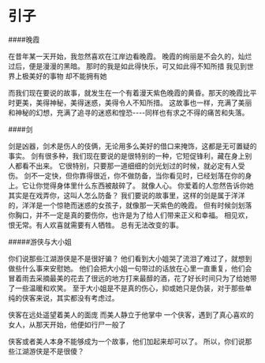 ﻿引子
==========

####晚霞

在昔年某一天开始，我忽然喜欢在江岸边看晚霞。
晚霞的绚丽是不会久的，灿烂过后，便是漫漫的黑暗。
那时的我是如此得快乐，可又如此得不知所措
我见到世界上极美好的事物
却不能拥有她

而我们现在要说的故事，就发生在一个有着漫天紫色晚霞的黄昏。那天的晚霞比平时更美，美得神秘，美得迷惑，美得令人不知所措。
这故事也一样，充满了美丽和神秘的幻想，充满了追寻的迷惑和惶恐----同样也有求之不得的痛苦和失落。

####剑

剑是凶器，剑术是伤人的伎俩，无论用多么美好的借口来掩饰，这都是无可置疑的事实。
剑有很多种，我们现在要说的是很特别的一种，它短促锋利，藏在身上别人都看不出来。
它很特别，只要那一道细细的剑光划过的时候，就必定有人受伤。
剑不一定快，但你靠得很近，你不做防备，当你看见时，已经划落在你的身上。它让你觉得身体里什么东西被敲碎了。
就像人心。
你爱着的人忽然告诉你她其实是在戏弄你，这叫人怎么防备？
我们要说的故事里，这样的剑是属于洋洋的，洋洋是一个惊艳而迷惑的女孩子，就像那一天紫色的晚霞。
但有时候剑划落你胸口，并不一定是真的要伤你，也许是为了给人们带来正义和幸福。
相见欢，恨无常。有人欢喜就需要有人牺牲。
总有无法改变的事。

#####游侠与大小姐

你们说那些江湖游侠是不是很好骗？
他们看到大小姐哭了流泪了难过了，就想到做些什么事来安慰她。
他们会把大小姐一句带过的话放在心里一直重复，他们会冒着雨去采摘最美的花去了很远的地方打来最醇的酒，花了好长时间只为了给她带了一些温暖和欢笑。
至于大小姐是不是真的伤心，抑或她只是伪装，对于那些单纯的侠客来说，其实都没有考虑过。

侠客在远处遥望着美人的面庞
而美人静立于他掌中
一个侠客，遇到了真心喜欢的女人，从那天开始，他便如行尸一般了

侠客或者美人本身不能够成为一个故事，他们加起来却可以了。
所以，你们说那些江湖游侠是不是很傻？
